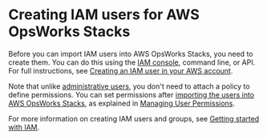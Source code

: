 # Creating IAM users for AWS OpsWorks Stacks<a name="opsworks-security-users-create-user"></a>

Before you can import IAM users into AWS OpsWorks Stacks, you need to create them\. You can do this using the [IAM console](https://console.aws.amazon.com/iam/), command line, or API\. For full instructions, see [Creating an IAM user in your AWS account](https://docs.aws.amazon.com/IAM/latest/UserGuide/id_users_create.html)\.

Note that unlike [administrative users](opsworks-security-users-manage-admin.md), you don't need to attach a policy to define permissions\. You can set permissions after [importing the users into AWS OpsWorks Stacks](opsworks-security-users-manage-import.md), as explained in [Managing User Permissions](opsworks-security-users.md)\. 

For more information on creating IAM users and groups, see [Getting started with IAM](https://docs.aws.amazon.com/IAM/latest/UserGuide/getting-started.html)\.